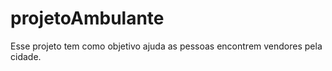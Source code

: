 # projetoAmbulante
 Esse projeto tem como objetivo ajuda as pessoas encontrem vendores pela cidade. 

